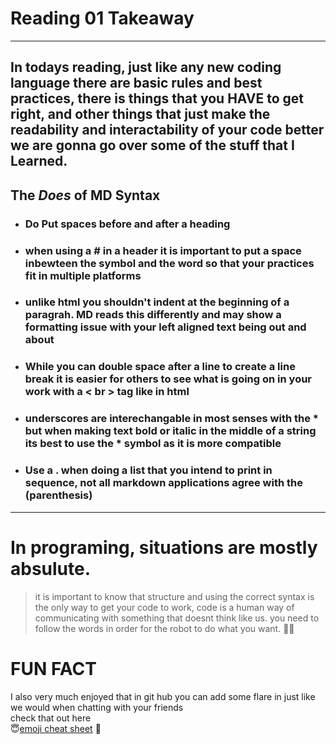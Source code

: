 
# Reading 01 Takeaway

---
In todays reading, just like any new coding language there are basic rules and best practices, there is things that you **HAVE** to get right, and other things that just make the readability and interactability of your code better we are gonna go over some of the stuff that I Learned.
---

## The *Does* of MD Syntax

- ### Do Put spaces before and after a heading 
- ### when using a **#** in a header it is important to put a space inbewteen the symbol and the word so that your practices fit in multiple platforms
- ### unlike html you shouldn't indent at the beginning of a paragrah. MD reads this differently and may show a formatting issue with your left aligned text being out and about 
- ### While you can **double space** after a line to create a line break it is easier for others to see what is going on in your work with a **< br >** tag like in html
- ### underscores are interechangable in most senses with the * but when making text bold or italic in the middle of a string its best to use the * symbol as it is more compatible 
- ### Use a **.** when doing a list that you intend to print in sequence, not all markdown applications agree with the (parenthesis) 
---
# In programing, situations are  mostly absulute.
>it is important to know that structure and using the correct syntax is the only way to get your code to work, code is a human way of communicating with something that doesnt think like us. you need to follow the words in order for the robot to do what you want. :technologist:

# FUN FACT
I also very much enjoyed that in git hub you can add some flare in just like we would when chatting with your friends
<br>
check that out here <br>
:innocent:[emoji cheat sheet](https://github.com/ikatyang/emoji-cheat-sheet/blob/master/README.md) :money_mouth_face:

